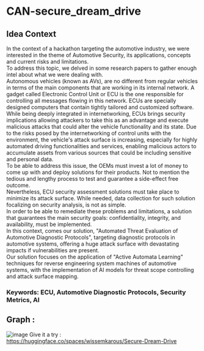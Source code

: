# CAN-secure_dream_drive
## Idea Context
In the context of a hackathon targeting the automotive industry, we were interested in the theme of Automotive Security, its applications, concepts and current risks and limitations. <br>
To address this topic, we delved in some research papers to gather enough intel about what we were dealing with. <br>
Autonomous vehicles (known as AVs), are no different from regular vehicles in terms of the main components that are working in its internal network. A gadget called Electronic Control Unit or ECU is the one responsible for controlling all messages flowing in this network. ECUs are specially designed computers that contain tightly tailored and customized software. <br>
While being deeply integrated in internetworking, ECUs brings security implications allowing attackers to take this as an advantage and execute malicious attacks that could alter the vehicle functionality and its state. Due to the risks posed by the internetworking of control units with the environment, the vehicle's attack surface is increasing, especially for highly automated driving functionalities and services, enabling malicious actors to accumulate assets from various sources that could be including sensitive and personal data. <br>
To be able to address this issue, the OEMs must invest a lot of money to come up with and deploy solutions for their products. Not to mention the tedious and lengthy process to test and guarantee a side-effect free outcome. <br> Nevertheless, ECU security assessment solutions must take place to minimize its attack surface. While needed, data collection for such solution focalizing on security analysis, is not as simple. <br>
In order to be able to remediate these problems and limitations, a solution that guarantees the main security goals: confidentiality, integrity, and availability, must be implemented. <br>
In this context, comes our solution, "Automated Threat Evaluation of Automotive Diagnostic Protocols", targeting diagnostic protocols in automotive systems, offering a huge attack surface with devastating impacts if vulnerabilities are present.<br>
Our solution focuses on the application of "Active Automata Learning" techniques for reverse engineering system machines of automotive systems, with the implementation of AI models for threat scope controlling  and attack surface mapping.<br>

### Keywords: ECU, Automotive Diagnostic Protocols, Security Metrics, AI







## Graph : <br>
![image](https://github.com/wissemkarous/CAN-secure_dream_drive/assets/115191512/6199042f-7252-4824-a630-51fe81640dbb)
Give it a try : <br>
https://huggingface.co/spaces/wissemkarous/Secure-Dream-Drive
